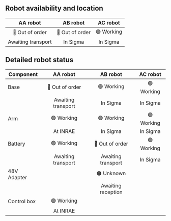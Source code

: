 ## Robot availability and location

| AA robot   | AB robot   | AC robot   |
|:----------:|:----------:|:----------:|
| 🔴 Out of order | 🔴 Out of order | 🟢 Working|
| Awaiting transport|In Sigma|In Sigma|

## Detailed robot status

| Component | AA robot   | AB robot   | AC robot   |
|-----------|:----------:|:----------:|:----------:|
|Base|🔴 Out of order|🟢 Working|🟢 Working|
||Awaiting transport|In Sigma|In Sigma|
|Arm|🟢 Working|🟢 Working|🟢 Working|
||At INRAE|In Sigma|In Sigma|
|Battery|🟢 Working|🔴 Out of order|🟢 Working|
||Awaiting transport|Awaiting transport|In Sigma|
|48V Adapter||🟠 Unknown||
|||Awaiting reception||
|Control box|🟢 Working|||
||At INRAE|||
